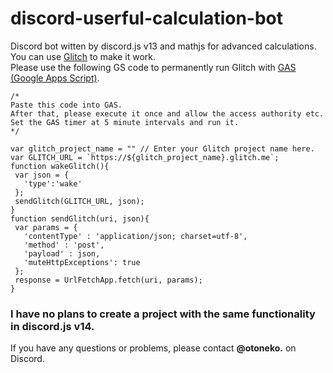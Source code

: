 # discord-userful-calculation-bot
Discord bot witten by discord.js v13 and mathjs for advanced calculations. You can use [Glitch](https://glitch.com/) to make it work.<br>
Please use the following GS code to permanently run Glitch with [GAS (Google Apps Script)](https://script.google.com/).
```
/*
Paste this code into GAS.
After that, please execute it once and allow the access authority etc.
Set the GAS timer at 5 minute intervals and run it.
*/

var glitch_project_name = "" // Enter your Glitch project name here.
var GLITCH_URL = `https://${glitch_project_name}.glitch.me`;
function wakeGlitch(){
 var json = {
   'type':'wake'
 };
 sendGlitch(GLITCH_URL, json);
}
function sendGlitch(uri, json){
 var params = {
   'contentType' : 'application/json; charset=utf-8',
   'method' : 'post',
   'payload' : json,
   'muteHttpExceptions': true
 };
 response = UrlFetchApp.fetch(uri, params);
}

```
### I have no plans to create a project with the same functionality in discord.js v14.
If you have any questions or problems, please contact **@otoneko.** on Discord.
